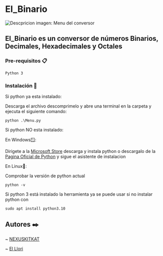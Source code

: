 # El_Binario
![Descpricion imagen: Menu del conversor](https://nexuskitkat.tk/img/menu.png)
## El_Binario es un conversor de números Binarios, Decimales, Hexadecimales y Octales
### Pre-requisitos 📋
```
Python 3
```
### Instalación 🔧
Si python ya esta instalado:

Descarga el archivo descomprimelo y abre una terminal en la carpeta y ejecuta el siguiente comando:

```
python .\Menu.py
```

Si python NO esta instalado:

En Windows🪟:

Dirigete a la [Microsoft Store](https://www.microsoft.com/es-es/p/python-310/9pjpw5ldxlz5#activetab=pivot:overviewtab) descarga y instala python o descargalo de la [Pagina Oficial de Python](https://www.python.org/downloads/) y sigue el asistente de instalacion

En Linux🐧:

Comprobar la versión de python actual
```
python -v
```
Si python 3 está instalado la herramienta ya se puede usar si no instalar python con
```
sudo apt install python3.10
```

## Autores ✒️

~ [NEXUSKITKAT](https://github.com/NEXUSKITKAT)

~ [El Llori](https://github.com/ElLlori)
